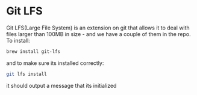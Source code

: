 # Git LFS

Git LFS(Large File System) is an extension on git that allows it to deal with files larger than 100MB in size - and we have a couple of them in the repo.
To install:
```bash
brew install git-lfs
```
and to make sure its installed correctly:
```bash
git lfs install
```
it should output a message that its initialized
